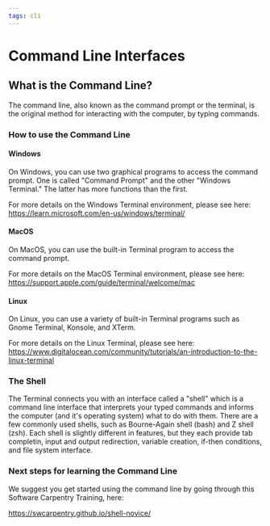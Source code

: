 ```yaml
---
tags: cli
---
```


# Command Line Interfaces

## What is the Command Line?

The command line, also known as the command prompt or the terminal, is the original method for interacting with the computer, by typing commands.

### How to use the Command Line

#### Windows 
On Windows, you can use two graphical programs to access the command prompt. One is called "Command Prompt" and the other "Windows Terminal." The latter has more functions than the first. 

For more details on the Windows Terminal environment, please see here: https://learn.microsoft.com/en-us/windows/terminal/

#### MacOS 
On MacOS, you can use the built-in Terminal program to access the command prompt. 

For more details on the MacOS Terminal environment, please see here: https://support.apple.com/guide/terminal/welcome/mac

#### Linux 
On Linux, you can use a variety of built-in Terminal programs such as Gnome Terminal, Konsole, and XTerm.

For more details on the Linux Terminal, please see here: https://www.digitalocean.com/community/tutorials/an-introduction-to-the-linux-terminal

### The Shell

The Terminal connects you with an interface called a "shell" which is a command line interface that interprets your typed commands and informs the computer (and it's operating system) what to do with them. There are a few commonly used shells, such as Bourne-Again shell (bash) and Z shell (zsh). Each shell is slightly different in features, but they each provide tab completin, input and output redirection, variable creation, if-then conditions, and file system interface.

### Next steps for learning the Command Line

We suggest you get started using the command line by going through this Software Carpentry Training, here:

https://swcarpentry.github.io/shell-novice/

